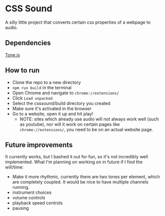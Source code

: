 # CSS Sound

A silly little project that converts certain css properties of a webpage to audio.

## Dependencies

[Tone.js](https://tonejs.github.io/)

## How to run

- Clone the repo to a new directory
- `npm run build` in the terminal
- Open Chrome and navigate to `chrome://extensions/`
- Click `Load unpacked`
- Select the csssound/build directory you created
- Make sure it's activated in the browser
- Go to a website, open it up and hit play!
  - NOTE: sites which already use audio will not always work well (such as youtube), nor will it work on certain pages like `chrome://extensions/`, you need to be on an actual website page.

## Future improvements

It currently works, but I bashed it out for fun, so it's not incredibly well implemented. What I'm planning on working on in future if I find the will/time:

- Make it more rhythmic, currently there are two tones per element, which are completely coupled. It would be nice to have multiple channels running.
- instrument choices
- volume controls
- playback speed controls
- pausing
